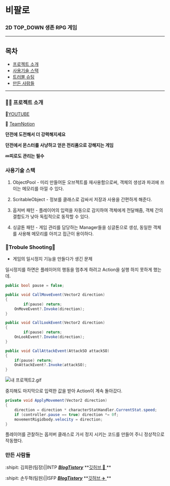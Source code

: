 # 비팔로

### 2D TOP_DOWN 생존 RPG 게임
---


## 목차
+ [프로젝트 소개](https://github.com/kimihea/AdvancedWeekProject/edit/main/README.md#-%ED%94%84%EB%A1%9C%EC%A0%9D%ED%8A%B8-%EC%86%8C%EA%B0%9C)
+ [사용기술 스택](https://github.com/kimihea/AdvancedWeekProject/edit/main/README.md#%EC%82%AC%EC%9A%A9%EA%B8%B0%EC%88%A0-%EC%8A%A4%ED%83%9D)
+ [트러블 슈팅](https://github.com/kimihea/AdvancedWeekProject?tab=readme-ov-file#trobule-shooting)
+ [만든 사람들](https://github.com/kimihea/AdvancedWeekProject/edit/main/README.md#%EB%A7%8C%EB%93%A0-%EC%82%AC%EB%9E%8C%EB%93%A4)
---
### 👨‍🏫 프로젝트 소개
🔴[YOUTUBE](https://www.youtube.com/watch?v=2xg_Z5UV2tU)

:file_folder: [TeamNotion](https://teamsparta.notion.site/81d8c98db0374f2182268fdf725a2637)

**던전에 도전해서 더 강력해지세요**

**던전에서 몬스터를 사냥하고 얻은 전리품으로 강해지는 게임**

**💤피로도 관리는 필수**



### 사용기술 스택
1. ObjectPool - 미리 만들어둔 오브젝트를 재사용함으로써, 객체의 생성과 파괴에 쓰이는 메모리를 아낄 수 있다. 

2. ScritableObject - 정보를 클래스로 감싸서  저장과 사용을 간편하게 해준다.

3. 옵저버 패턴 - 플레이어의 입력을 자동으로 감지하여 객체에게 전달해줌, 객체 간의 결합도가 낮아 독립적으로 동작할 수 있다.

4. 싱글톤 패턴 - 게임 관리를 담당하는 Manager들을 싱글톤으로 생성,  동일한 객체를 사용해 메모리를 아끼고 접근이 용이하다.




### 💢Trobule Shooting💢
+ 게임의 일시정지 기능을 만들다가 생긴 문제

일시정지를 하면은 플레이어의 행동을 멈추게 하려고 Action을 실행 하지 못하게 했는데.

```csharp
public bool pause = false;

public void CallMoveEvent(Vector2 direction)
{
		if(pause) return;
    OnMoveEvent?.Invoke(direction);
}

public void CallLookEvent(Vector2 direction)
{
		if(pause) return;
    OnLookEvent?.Invoke(direction);
}

public void CallAttackEvent(AttackSO attackSO)
{
    if(pause) return;
    OnAttackEvent?.Invoke(attackSO);
}
```

![내 프로젝트2.gif](https://prod-files-secure.s3.us-west-2.amazonaws.com/83c75a39-3aba-4ba4-a792-7aefe4b07895/451e11c8-dddf-4105-b8f5-70adacdc2c59/%EB%82%B4_%ED%94%84%EB%A1%9C%EC%A0%9D%ED%8A%B82.gif)

중지해도 마지막으로 입력한 값을 받아 Action이 계속 돌아갔다.  

```csharp
private void ApplyMovement(Vector2 direction)
{
    direction = direction * characterStatHandler.CurrentStat.speed;
    if (controller.pause == true) direction *= 0f;
    movementRigidbody.velocity = direction;
}
```

플레이어를 관찰하는 옵저버 클래스로 가서 정지 시키는 코드를 만들어 주니 정상적으로 작동했다.



### 만든 사람들
:shipit: 김희환(팀장)||INTP	***[BlogTistory](https://mynameisreal.tistory.com/)***	**[깃허브 :rocket: ](https://github.com/kimihea)	**

:shipit: 손두혁(팀원)||ISFP	***[BlogTistory](https://hyukcoding.tistory.com/)***	**[깃허브 :airplane: ](https://github.com/engur88)	**



 
